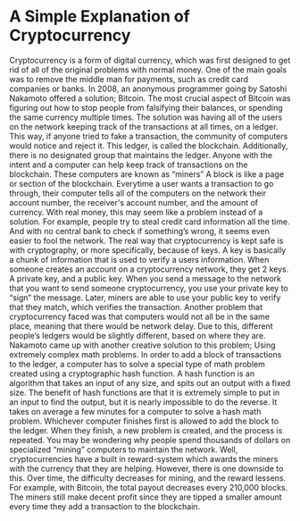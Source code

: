 # A Simple Explanation of Cryptocurrency


Cryptocurrency is a form of digital currency, which was first designed to get rid of all of the original problems with normal money. One of the main goals was to remove the middle man for payments, such as credit card companies or banks. In 2008, an anonymous programmer going by Satoshi Nakamoto offered a solution; Bitcoin. The most crucial aspect of Bitcoin was figuring out how to stop people from falsifying their balances, or spending the same currency multiple times. The solution was having all of the users on the network keeping track of the transactions at all times, on a ledger. This way, if anyone tried to fake a transaction, the community of computers would notice and reject it. This ledger, is called the blockchain. Additionally, there is no designated group that maintains the ledger. Anyone with the intent and a computer can help keep track of transactions on the blockchain. These computers are known as “miners” A block is like a page or section of the blockchain. Everytime a user wants a transaction to go through, their computer tells all of the computers on the network their account number, the receiver's account number, and the amount of currency. With real money, this may seem like a problem instead of a solution. For example, people try to steal credit card information all the time. And with no central bank to check if something’s wrong, it seems even easier to fool the network. The real way that cryptocurrency is kept safe is with cryptography, or more specifically, because of keys. A key is basically a chunk of information that is used to verify a users information. When someone creates an account on a cryptocurrency network, they get 2 keys. A private key, and a public key. When you send a message to the network that you want to send someone cryptocurrency, you use your private key to “sign” the message. Later, miners are able to use your public key to verify that they match, which verifies the transaction. Another problem that cryptocurrency faced was that computers would not all be in the same place, meaning that there would be network delay. Due to this, different people’s ledgers would be slightly different, based on where they are. Nakamoto came up with another creative solution to this problem; Using extremely complex math problems. In order to add a block of transactions to the ledger, a computer has to solve a special type of math problem created using a cryptographic hash function. A hash function is an algorithm that takes an input of any size, and spits out an output with a fixed size. The benefit of hash functions are that it is extremely simple to put in an input to find the output, but it is nearly impossible to do the reverse. It takes on average a few minutes for a computer to solve a hash math problem. Whichever computer finishes first is allowed to add the block to the ledger. When they finish, a new problem is created, and the process is repeated. You may be wondering why people spend thousands of dollars on specialized “mining” computers to maintain the network. Well, cryptocurrencies have a built in reward-system which awards the miners with the currency that they are helping. However, there is one downside to this. Over time, the difficulty decreases for mining, and the reward lessens. For example, with Bitcoin, the total payout decreases every 210,000 blocks. The miners still make decent profit since they are tipped a smaller amount every time they add a transaction to the blockchain.
